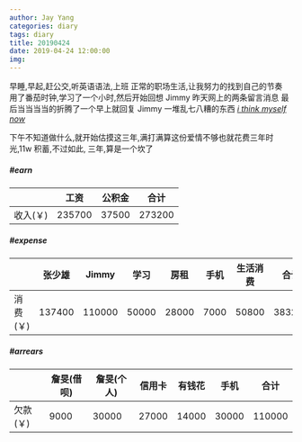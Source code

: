 ```yaml
---
author: Jay Yang
categories: diary
tags: diary
title: 20190424
date: 2019-04-24 12:00:00
img:
---
```


早睡,早起,赶公交,听英语语法,上班
正常的职场生活,让我努力的找到自己的节奏
用了番茄时钟,学习了一个小时,然后开始回想 Jimmy 昨天网上的两条留言消息
最后当当当当的折腾了一个早上就回复 Jimmy 一堆乱七八糟的东西
[_i think myself now_](/2019/04/24/jimmy-to-20190424/)

下午不知道做什么,就开始估摸这三年,满打满算这份爱情不够也就花费三年时光,11w 积蓄,不过如此,
三年,算是一个坎了

##### #earn

|          | 工资   | 公积金 | 合计   |
| -------- | ------ | ------ | ------ |
| 收入(￥) | 235700 | 37500  | 273200 |

##### #expense

|          | 张少雄 | Jimmy  | 学习  | 房租  | 手机 | 生活消费 | 合计   |
| -------- | ------ | ------ | ----- | ----- | ---- | -------- | ------ |
| 消费(￥) | 137400 | 110000 | 50000 | 28000 | 7000 | 50800    | 383200 |

##### #arrears

|          | 詹旻(借呗) | 詹旻(个人) | 信用卡 | 有钱花 | 手机  | 合计   |
| -------- | ---------- | ---------- | ------ | ------ | ----- | ------ |
| 欠款(￥) | 9000       | 30000      | 27000  | 14000  | 30000 | 110000 |
